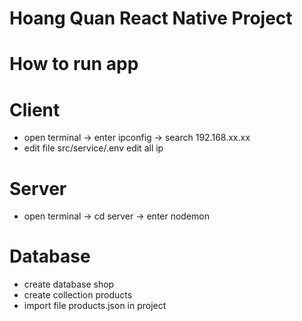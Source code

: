 # Hoang Quan React Native Project

# How to run app 
# Client
- open terminal -> enter ipconfig -> search 192.168.xx.xx 
- edit file src/service/.env edit all ip
# Server
- open terminal -> cd server -> enter nodemon
# Database
- create database shop 
- create collection products
- import file products.json in project